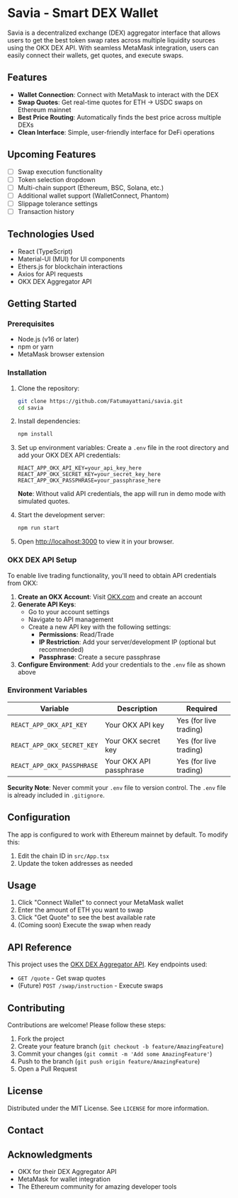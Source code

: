 # Savia - Smart DEX Wallet

Savia is a decentralized exchange (DEX) aggregator interface that allows users to get the best token swap rates across multiple liquidity sources using the OKX DEX API. With seamless MetaMask integration, users can easily connect their wallets, get quotes, and execute swaps.


## Features

- **Wallet Connection**: Connect with MetaMask to interact with the DEX
- **Swap Quotes**: Get real-time quotes for ETH → USDC swaps on Ethereum mainnet
- **Best Price Routing**: Automatically finds the best price across multiple DEXs
- **Clean Interface**: Simple, user-friendly interface for DeFi operations

## Upcoming Features

- [ ] Swap execution functionality
- [ ] Token selection dropdown
- [ ] Multi-chain support (Ethereum, BSC, Solana, etc.)
- [ ] Additional wallet support (WalletConnect, Phantom)
- [ ] Slippage tolerance settings
- [ ] Transaction history

## Technologies Used

- React (TypeScript)
- Material-UI (MUI) for UI components
- Ethers.js for blockchain interactions
- Axios for API requests
- OKX DEX Aggregator API

## Getting Started

### Prerequisites

- Node.js (v16 or later)
- npm or yarn
- MetaMask browser extension

### Installation

1. Clone the repository:
   ```bash
   git clone https://github.com/Fatumayattani/savia.git
   cd savia
   ```

2. Install dependencies:
   ```bash
   npm install
   ```

3. Set up environment variables:
   Create a `.env` file in the root directory and add your OKX DEX API credentials:
   ```env
   REACT_APP_OKX_API_KEY=your_api_key_here
   REACT_APP_OKX_SECRET_KEY=your_secret_key_here
   REACT_APP_OKX_PASSPHRASE=your_passphrase_here
   ```
   
   **Note**: Without valid API credentials, the app will run in demo mode with simulated quotes.

4. Start the development server:
   ```bash
   npm run start
   ```

5. Open [http://localhost:3000](http://localhost:3000) to view it in your browser.

### OKX DEX API Setup

To enable live trading functionality, you'll need to obtain API credentials from OKX:

1. **Create an OKX Account**: Visit [OKX.com](https://www.okx.com) and create an account
2. **Generate API Keys**: 
   - Go to your account settings
   - Navigate to API management
   - Create a new API key with the following settings:
     - **Permissions**: Read/Trade
     - **IP Restriction**: Add your server/development IP (optional but recommended)
     - **Passphrase**: Create a secure passphrase
3. **Configure Environment**: Add your credentials to the `.env` file as shown above

### Environment Variables

| Variable | Description | Required |
|----------|-------------|----------|
| `REACT_APP_OKX_API_KEY` | Your OKX API key | Yes (for live trading) |
| `REACT_APP_OKX_SECRET_KEY` | Your OKX secret key | Yes (for live trading) |
| `REACT_APP_OKX_PASSPHRASE` | Your OKX API passphrase | Yes (for live trading) |

**Security Note**: Never commit your `.env` file to version control. The `.env` file is already included in `.gitignore`.

## Configuration

The app is configured to work with Ethereum mainnet by default. To modify this:

1. Edit the chain ID in `src/App.tsx`
2. Update the token addresses as needed

## Usage

1. Click "Connect Wallet" to connect your MetaMask wallet
2. Enter the amount of ETH you want to swap
3. Click "Get Quote" to see the best available rate
4. (Coming soon) Execute the swap when ready

## API Reference

This project uses the [OKX DEX Aggregator API](https://www.okx.com/web3/dex-api). Key endpoints used:

- `GET /quote` - Get swap quotes
- (Future) `POST /swap/instruction` - Execute swaps

## Contributing

Contributions are welcome! Please follow these steps:

1. Fork the project
2. Create your feature branch (`git checkout -b feature/AmazingFeature`)
3. Commit your changes (`git commit -m 'Add some AmazingFeature'`)
4. Push to the branch (`git push origin feature/AmazingFeature`)
5. Open a Pull Request

## License

Distributed under the MIT License. See `LICENSE` for more information.

## Contact


## Acknowledgments

- OKX for their DEX Aggregator API
- MetaMask for wallet integration
- The Ethereum community for amazing developer tools